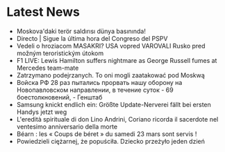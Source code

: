 # Latest News
-  Moskova'daki terör saldırısı dünya basınında!
-  Directo | Sigue la última hora del Congreso del PSPV
-  Vedeli o hroziacom MASAKRI? USA vopred VAROVALI Rusko pred možným teroristickým útokom
-  F1 LIVE: Lewis Hamilton suffers nightmare as George Russell fumes at Mercedes team-mate
-  Zatrzymano podejrzanych. To oni mogli zaatakować pod Moskwą
-  Войска РФ 28 раз пытались прорвать нашу оборону на Новопавловском направлении, в течение суток - 69 боестолкновений, - Генштаб
-  Samsung knickt endlich ein: Größte Update-Nerverei fällt bei ersten Handys jetzt weg
-  L'eredità spirituale di don Lino Andrini, Coriano ricorda il sacerdote nel ventesimo anniversario della morte
-  Béarn : les « Coups de béret » du samedi 23 mars sont servis !
-  Powiedzieli ciężarnej, że popuściła. Dziecko przeżyło jeden dzień
